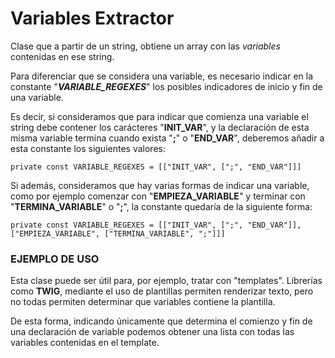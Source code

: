 # Variables Extractor

Clase que a partir de un string, obtiene un array con las *variables* contenidas en ese string.

Para diferenciar que se considera una variable, es necesario indicar en la constante "***VARIABLE_REGEXES***" los posibles indicadores de inicio y fin de una variable.

Es decir, si consideramos que para indicar que comienza una variable el string debe contener los carácteres "**INIT_VAR**", y la declaración de esta misma variable termina cuando exista "**;**" o "**END_VAR**", deberemos añadir a esta constante los siguientes valores:

`private const VARIABLE_REGEXES = [["INIT_VAR", [";", "END_VAR"]]]`

Si además, consideramos que hay varias formas de indicar una variable, como por ejemplo comenzar con "**EMPIEZA_VARIABLE**" y terminar con "**TERMINA_VARIABLE**" o "**;**", la constante quedaría de la siguiente forma:

`private const VARIABLE_REGEXES = [["INIT_VAR", [";", "END_VAR"]], ["EMPIEZA_VARIABLE", ["TERMINA_VARIABLE", ";"]]]`



### EJEMPLO DE USO

Esta clase puede ser útil para, por ejemplo, tratar con "templates". Librerías como **TWIG**, mediante el uso de plantillas permiten renderizar texto, pero no todas permiten determinar que variables contiene la plantilla.

De esta forma, indicando únicamente que determina el comienzo y fin de una declaración de variable podemos obtener una lista con todas las variables contenidas en el template.
